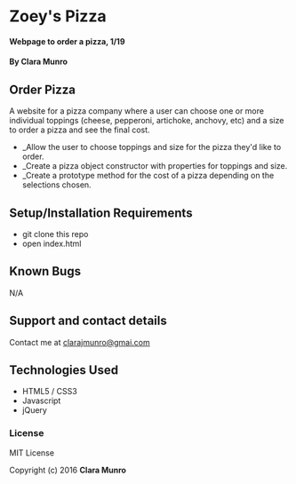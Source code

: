 # Zoey's Pizza

#### Webpage to order a pizza, 1/19

#### By Clara Munro

## Order Pizza
A website for a pizza company where a user can choose one or more individual toppings (cheese, pepperoni, artichoke, anchovy, etc) and a size to order a pizza and see the final cost.

* _Allow the user to choose toppings and size for the pizza they'd like to order.
* _Create a pizza object constructor with properties for toppings and size.
* _Create a prototype method for the cost of a pizza depending on the selections chosen.


## Setup/Installation Requirements

* git clone this repo
* open index.html

## Known Bugs

N/A

## Support and contact details

Contact me at clarajmunro@gmai.com

## Technologies Used

* HTML5 / CSS3
* Javascript
* jQuery

### License

MIT License

Copyright (c) 2016 **Clara Munro**